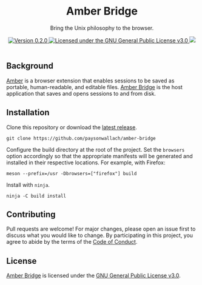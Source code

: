 <div align="center">
  <h1>Amber Bridge</h1>
  <p>Bring the Unix philosophy to the browser.</p>
  <a href="https://github.com/paysonwallach/amber-bridge/releases/latest">
    <img alt="Version 0.2.0" src="https://img.shields.io/badge/version-0.2.1-red.svg?cacheSeconds=2592000&style=flat-square" />
  </a>
  <a href="https://github.com/paysonwallach/amber-bridge/blob/master/LICENSE" target="\_blank">
    <img alt="Licensed under the GNU General Public License v3.0" src="https://img.shields.io/github/license/paysonwallach/amber-bridge?style=flat-square" />
  <a href=https://buymeacoffee.com/paysonwallach>
    <img src=https://img.shields.io/badge/donate-Buy%20me%20a%20coffe-yellow?style=flat-square>
  </a>
  <br>
  <br>
</div>

## Background

[Amber](https://github.com/paysonwallach/amber-web-extension#readme) is a browser extension that enables sessions to be saved as portable, human-readable, and editable files. [Amber Bridge](https://github.com/paysonwallach/amber-bridge) is the host application that saves and opens sessions to and from disk.

## Installation

Clone this repository or download the [latest release](https://github.com/paysonwallach/amber-bridge/releases/latest).

```shell
git clone https://github.com/paysonwallach/amber-bridge
```

Configure the build directory at the root of the project. Set the `browsers` option accordingly so that the appropriate manifests will be generated and installed in their respective locations. For example, with Firefox:

```shell
meson --prefix=/usr -Dbrowsers=["firefox"] build
```

Install with `ninja`.

```shell
ninja -C build install
```

## Contributing

Pull requests are welcome! For major changes, please open an issue first to discuss what you would like to change. By participating in this project, you agree to abide by the terms of the [Code of Conduct](https://github.com/paysonwallach/amber-bridge/blob/master/CODE_OF_CONDUCT.md).

## License

[Amber Bridge](https://github.com/paysonwallach/amber-bridge) is licensed under the [GNU General Public License v3.0](https://github.com/paysonwallach/amber-bridge/blob/master/LICENSE).
